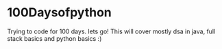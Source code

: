 # 100Daysofpython
Trying to code for 100 days. lets go!
This will cover mostly dsa in java, full stack basics and python basics :)
